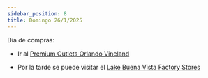 ```yaml
---
sidebar_position: 8
title: Domingo 26/1/2025
---
```


Dia de compras:

- Ir al [Premium Outlets Orlando Vineland](https://www.google.com.ar/maps/place/Premium+Outlets+Orlando+Vineland/@28.3871743,-81.4972348,17z/data=!3m2!4b1!5s0x88dd806b1bbe1d43:0x6ec2b37ced33753c!4m6!3m5!1s0x88dd806b3bc6447d:0x368d7e079450def2!8m2!3d28.3871744!4d-81.4923639!16s%2Fg%2F1jdmb4bn2?entry=ttu&g_ep=EgoyMDI1MDEwMS4wIKXMDSoASAFQAw%3D%3D)


- Por la tarde se puede visitar el [Lake Buena Vista Factory Stores](https://www.google.com.ar/maps/place/Lake+Buena+Vista+Factory+Stores/@28.3522557,-81.4902858,17.39z/data=!3m1!5s0x88dd806b1bbe1d43:0x6ec2b37ced33753c!4m14!1m7!3m6!1s0x88dd806b3bc6447d:0x368d7e079450def2!2sPremium+Outlets+Orlando+Vineland!8m2!3d28.3871744!4d-81.4923639!16s%2Fg%2F1jdmb4bn2!3m5!1s0x88dd81b08910158d:0xb6c2ca365a515f73!8m2!3d28.350379!4d-81.4873368!16s%2Fg%2F1wzt35dv?entry=ttu&g_ep=EgoyMDI1MDEwMS4wIKXMDSoASAFQAw%3D%3D)



